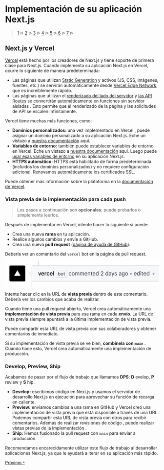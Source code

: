 # Implementación de su aplicación Next.js

> [1](./1.md) &#5125; [2](./2.md) &#5125; [3](./3.md) &#5125; [4](./4.md) &#5125; [5](./5.md) &#5125; [6](./6.md) &#5125; [7](./7.md) &#5125;

## Next.js y Vercel

[Vercel](https://vercel.com/) está hecho por los creadores de Next.js y tiene soporte de primera clase para Next.js. Cuando implementa su aplicación Next.js en Vercel, ocurre lo siguiente de manera predeterminada:

- Las páginas que utilizan [Static Generation](https://nextjs.org/docs/basic-features/pages#static-generation-recommended) y activos (JS, CSS, imágenes, fuentes, etc.) se servirán automáticamente desde [Vercel Edge Network](https://vercel.com/docs/edge-network/overview), que es increíblemente rápido.
- Las páginas que utilizan el [renderizado del lado del servidor](https://nextjs.org/docs/basic-features/pages#server-side-rendering) y [las API Routes](https://nextjs.org/docs/api-routes/introduction) se convertirán automáticamente en funciones sin servidor aisladas . Esto permite que el renderizado de la página y las solicitudes de API se escalen infinitamente.

Vercel tiene muchas más funciones, como:

- **Dominios personalizados:** una vez implementado en Vercel , puede asignar un dominio personalizado a su aplicación Next.js. Eche un vistazo a [nuestra documentación](https://vercel.com/docs/custom-domains) aquí.
- **Variables de entorno:** también puede establecer variables de entorno en Vercel. Eche un vistazo a [nuestra documentación](https://vercel.com/docs/build-step#environment-variables) aquí. Luego puede [usar esas variables de entorno](https://nextjs.org/docs/basic-features/environment-variables#loading-environment-variables) en su aplicación Next.js.
- **HTTPS automático:** HTTPS está habilitado de forma predeterminada (incluidos los dominios personalizados) y no requiere configuración adicional. Renovamos automáticamente los certificados SSL.

Puede obtener más información sobre la plataforma en la [documentación de Vercel](https://vercel.com/docs).

### Vista previa de la implementación para cada push

> Los pasos a continuación son **opcionales**; puede probarlos o simplemente leerlos.

Después de implementar en Vercel, intente hacer lo siguiente si puede:

- Crea una nueva **rama** en tu aplicación.
- Realice algunos cambios y envíe a GitHub.
- Crea una nueva **pull request** ([página de ayuda de GitHub](https://help.github.com/en/github/collaborating-with-issues-and-pull-requests/creating-a-pull-request)).

Debería ver un comentario del `vercel` bot en la página de pull request.

![](./images/vercel-bot.png)

Intente hacer clic en la URL de **vista previa** dentro de este comentario. Debería ver los cambios que acaba de realizar.

Cuando tiene una pull request abierta, Vercel crea automáticamente una **implementación de vista previa** para esa rama en cada **envío**. La URL de vista previa siempre apuntará a la última implementación de vista previa.

Puede compartir esta URL de vista previa con sus colaboradores y obtener comentarios de inmediato.

Si su implementación de vista previa se ve bien, **combínela con `main`** . Cuando hace esto, Vercel crea automáticamente una implementación de producción.

### Develop, Preview, Ship

Acabamos de pasar por el flujo de trabajo que llamamos **DPS**: **D** evelop, **P** review y **S** hip.

- **Develop:** escribimos código en Next.js y usamos el servidor de desarrollo Next.js en ejecución para aprovechar su función de recarga en caliente.
- **Preview:** enviamos cambios a una rama en GitHub y Vercel creó una implementación de vista previa que está disponible a través de una URL. Podemos compartir esta URL de vista previa con otros para recibir comentarios. Además de realizar revisiones de código , puede realizar vistas previas de la implementación .
- **Ship:** Hemos fusionado la pull request con `main` para enviar a producción.

Recomendamos encarecidamente utilizar este flujo de trabajo al desarrollar aplicaciones Next.js, ya que le ayudará a iterar en su aplicación más rápido.

[Próximo &#707;](./6.md)
